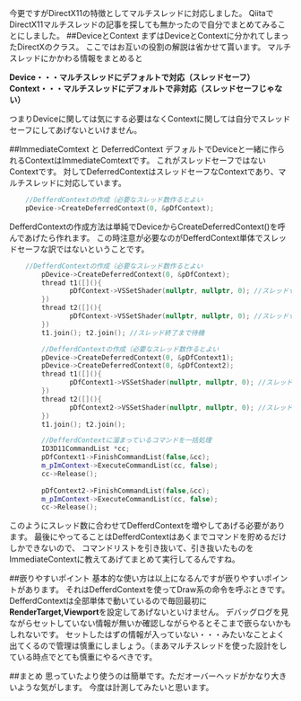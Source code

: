 <!--
title:   DefferedContextを使ったマルチスレッド
tags:    C++,DirectX11,マルチスレッド
id:      1afa363d73463e34f303
private: false
-->
今更ですがDirectX11の特徴としてマルチスレッドに対応しました。
QiitaでDirectX11マルチスレッドの記事を探しても無かったので自分でまとめてみることにしました。
##DeviceとContext
まずはDeviceとContextに分かれてしまったDirectXのクラス。
ここではお互いの役割の解説は省かせて貰います。
マルチスレッドにかかわる情報をまとめると

**Device・・・マルチスレッドにデフォルトで対応（スレッドセーフ）**
**Context・・・マルチスレッドにデフォルトで非対応（スレッドセーフじゃない）**

つまりDeviceに関しては気にする必要はなくContextに関しては自分でスレッドセーフにしてあげないといけません。

##ImmediateComtext と DeferredContext
デフォルトでDeviceと一緒に作られるContextはImmediateComtextです。
これがスレッドセーフではないContextです。
対してDeferredContextはスレッドセーフなContextであり、マルチスレッドに対応しています。

```C++:sample.cpp
	//DefferdContextの作成（必要なスレッド数作るとよい
	pDevice->CreateDeferredContext(0, &pDfContext);
```
DefferdContextの作成方法は単純でDeviceからCreateDeferredContext()を呼んであげたら作れます。
この時注意が必要なのがDefferdContext単体でスレッドセーフな訳ではないということです。

```C++:sample.cpp
	//DefferdContextの作成（必要なスレッド数作るとよい
        pDevice->CreateDeferredContext(0, &pDfContext);
        thread t1([](){
               pDfContext->VSSetShader(nullptr, nullptr, 0); //スレッドセーフになっていないため動作不定
        })
        thread t2([](){
               pDfContext->VSSetShader(nullptr, nullptr, 0); //スレッドセーフになっていないため動作不定
        })
        t1.join(); t2.join(); //スレッド終了まで待機

        //DefferdContextの作成（必要なスレッド数作るとよい
        pDevice->CreateDeferredContext(0, &pDfContext1);
        pDevice->CreateDeferredContext(0, &pDfContext2);
        thread t1([](){
               pDfContext1->VSSetShader(nullptr, nullptr, 0); //スレッドセーフになっているため正常動作
        })
        thread t2([](){
               pDfContext2->VSSetShader(nullptr, nullptr, 0); //スレッドセーフになっているため正常動作
        })
        t1.join(); t2.join();

        //DefferdContextに溜まっているコマンドを一括処理
        ID3D11CommandList *cc;
        pDfContext1->FinishCommandList(false,&cc);
        m_pImContext->ExecuteCommandList(cc, false);
        cc->Release();
	
        pDfContext2->FinishCommandList(false,&cc);
        m_pImContext->ExecuteCommandList(cc, false);
        cc->Release();
```

このようにスレッド数に合わせてDefferdContextを増やしてあげる必要があります。
最後にやってることはDefferdContextはあくまでコマンドを貯めるだけしかできないので、
コマンドリストを引き抜いて、引き抜いたものをImmediateContextに教えてあげてまとめて実行してるんですね。

##嵌りやすいポイント
基本的な使い方は以上になるんですが嵌りやすいポイントがあります。
それはDefferdContextを使ってDraw系の命令を呼ぶときです。
DefferdContextは全部単体で動いているので毎回最初に**RenderTarget,Viewport**を設定してあげないといけません。
デバッグログを見ながらセットしていない情報が無いか確認しながらやるとそこまで嵌らないかもしれないです。
セットしたはずの情報が入っていない・・・みたいなことよく出てくるので管理は慎重にしましょう。（まあマルチスレッドを使った設計をしている時点でとても慎重にやるべきです。

##まとめ
思っていたより使うのは簡単です。ただオーバーヘッドがかなり大きいような気がします。
今度は計測してみたいと思います。